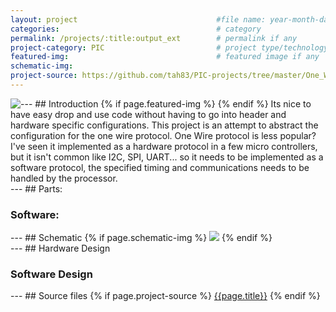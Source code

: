```yaml
---
layout: project                               #file name: year-month-day-title.md
categories:                                   # category
permalink: /projects/:title:output_ext        # permalink if any
project-category: PIC                         # project type/technology used
featured-img:                                 # featured image if any
schematic-img:
project-source: https://github.com/tah83/PIC-projects/tree/master/One_Wire.X                              # sources
---
```



<div class="projects-scroll" id="intro" markdown="1">
---
## Introduction
{% if page.featured-img %}
  <img src="{{ page.featured-img }}" class="img-fluid mr-3" style="float:left; max-width:15rem;"/>
{% endif %}
Its nice to have easy drop and use code without having to go into header and hardware specific configurations. This project is an attempt to abstract the configuration for the one wire protocol.
One Wire protocol is less popular? I've seen it implemented as a hardware protocol in a few micro controllers, but it isn't common like I2C, SPI, UART... so it needs to be implemented as a software protocol, the specified timing and communications needs to be handled by the processor.


</div>

<div class="projects-scroll" id="parts" markdown="1">
---
## Parts:

### Software:

</div>

<div class="projects-scroll" id="schematic" markdown="1">
---
## Schematic
{% if page.schematic-img %}
  <img src="{{ page.schematic-img }}" class="img-fluid"/>
{% endif %}

</div>

<div class="projects-scroll" id="design" markdown="1">
---
## Hardware Design

### Software Design

</div>

<div class="projects-scroll" id="sources" markdown="1">
---
## Source files
{% if page.project-source %}
  <a href="{{ page.project-source }}">{{page.title}}</a>
{% endif %}
</div>
